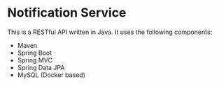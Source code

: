 # Notification Service

This is a RESTful API written in Java. It uses the following components:
* Maven
* Spring Boot
* Spring MVC
* Spring Data JPA
* MySQL (Docker based)
